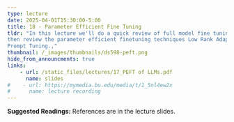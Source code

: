 ```yaml
---
type: lecture
date: 2025-04-01T15:30:00-5:00
title: 18 - Parameter Efficient Fine Tuning
tldr: "In this lecture we'll do a quick review of full model fine tuning
then review the parameter efficient finetuning techniques Low Rank Adaptation and
Prompt Tuning.,"
thumbnail: /_images/thumbnails/ds598-peft.png
hide_from_announcments: true
links: 
    - url: /static_files/lectures/17_PEFT of LLMs.pdf
      name: slides
#    - url: https://mymedia.bu.edu/media/t/1_5nl4ew2x
#      name: lecture recording
---
```

**Suggested Readings:**
References are in the lecture slides.
